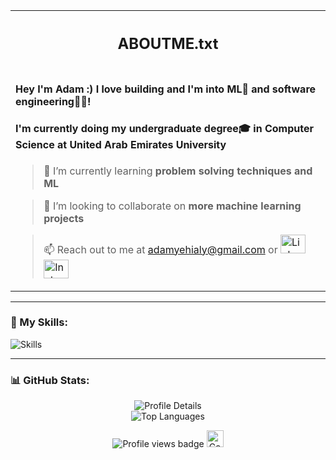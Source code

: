 <table><th><h2 align="center">ABOUTME.txt</h2></th>
<tr><td>
  <h4>Hey I'm Adam :) I love building and I'm into ML🤖 and software engineering👨‍💻! </h4>
   <h4> I'm currently doing my undergraduate degree🎓 in Computer Science at United Arab Emirates University</h4>


> 🔭 I’m currently learning **problem solving techniques and ML**

> 👥 I’m looking to collaborate on **more machine learning projects**

> 📫 Reach out to me at adamyehialy@gmail.com or <a href="https://linkedin.com/in/adam-ai" target="_blank">
    <img src="https://raw.githubusercontent.com/rahuldkjain/github-profile-readme-generator/master/src/images/icons/Social/linked-in-alt.svg" alt="LinkedIn" height="30" width="40" />
  </a> <a href="https://instagram.com/cocopaelle" target="_blank">
    <img src="https://raw.githubusercontent.com/rahuldkjain/github-profile-readme-generator/master/src/images/icons/Social/instagram.svg" alt="Instagram" height="30" width="40" />
  </a>

</table>
<hr>

<h3 align="left">🔧 My Skills:</h3>
<p align="left">
  <img src="https://go-skill-icons.vercel.app/api/icons?i=python,js,java,cpp,react,pytorch,express,mongodb,mysql,nodejs,git,scikit-learn&theme=dark&perline=50" alt="Skills" />
</p>

<hr>

<h3 align="left">📊 GitHub Stats:</h3>
<div align="center">
  <!-- Profile Details -->
  <picture>
    <img alt="Profile Details" src="http://github-profile-summary-cards.vercel.app/api/cards/profile-details?username=adam-a-i&theme=dark">
  </picture>
  <br>

  <!-- Top Languages -->
  
<picture>
    <img alt="Top Languages" src="https://github-readme-stats.vercel.app/api/top-langs/?username=adam-a-i&layout=compact&theme=dark&utcOffset=8&cacheBuster=123456">
  </picture>
  <br>
  
  <!-- Profile Views -->
  <p align="center">
    <img src="https://komarev.com/ghpvc/?username=adam-a-i&label=Profile%20views&color=999999&style=flat" alt="Profile views badge" />
    <img src="https://i.giphy.com/media/v1.Y2lkPTc5MGI3NjExamZrcmUyN3NxNGd1Yjk3bWdzaGF1Zm5zMXVnem45ZHo2dnV5aGdvdiZlcD12MV9pbnRlcm5hbF9naWZfYnlfaWQmY3Q9Zw/z1HdiobjzYIrm/giphy.gif" width="27" alt="Cool GIF"/>
  </p>
</div>
